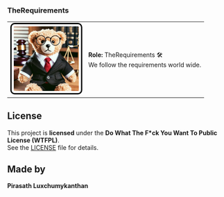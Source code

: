 ### **TheRequirements**

<table style="border-collapse: collapse; border: none;">
  <tr style="border: none;">
    <td>
      <img src="profile.png" alt="Worker Profile" width="150" 
           style="border: 3px solid black; border-radius: 10px; padding: 5px;">
    </td>
    <td>
      <strong>Role:</strong> TheRequirements 🛠️ <br>
       We follow the requirements world wide.
    </td>
  </tr>
</table>

## **License**  
This project is **licensed** under the **Do What The F*ck You Want To Public License (WTFPL)**.  
See the [LICENSE](LICENSE) file for details.  


## **Made by**  
**Pirasath Luxchumykanthan**  

